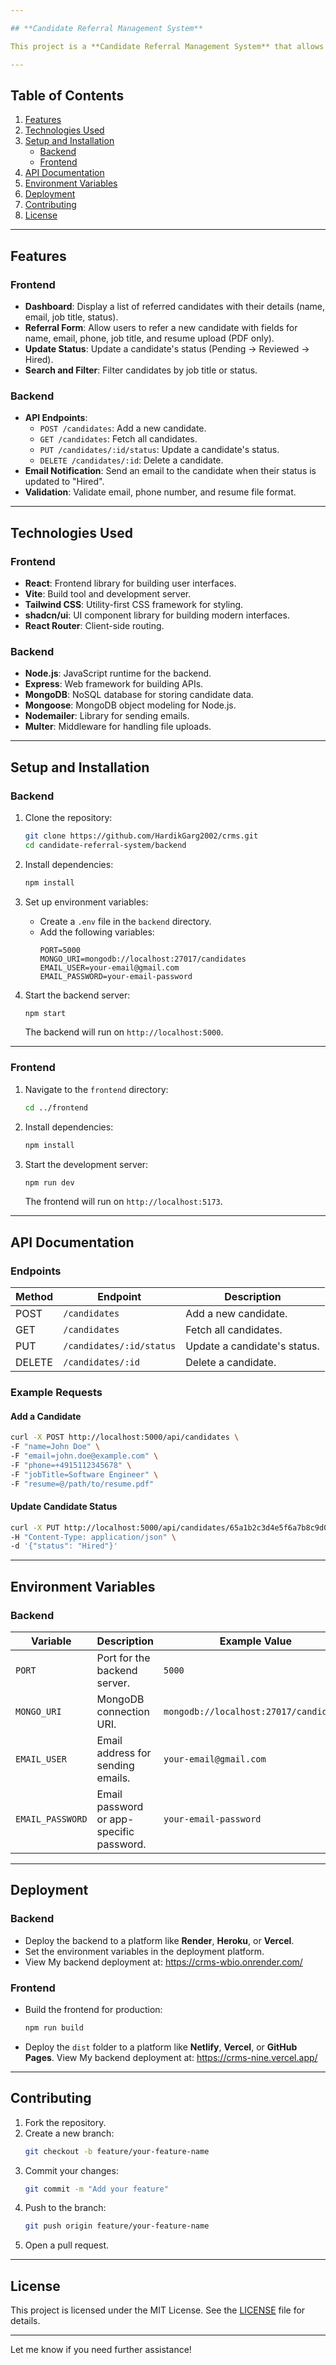```yaml
---

## **Candidate Referral Management System**

This project is a **Candidate Referral Management System** that allows users to refer candidates, manage their status, and send emails when a candidate is hired. It consists of a **React frontend** and a **Node.js + Express backend**.

---
```


## **Table of Contents**
1. [Features](#features)
2. [Technologies Used](#technologies-used)
3. [Setup and Installation](#setup-and-installation)
   - [Backend](#backend)
   - [Frontend](#frontend)
4. [API Documentation](#api-documentation)
5. [Environment Variables](#environment-variables)
6. [Deployment](#deployment)
7. [Contributing](#contributing)
8. [License](#license)

---

## **Features**
### **Frontend**
- **Dashboard**: Display a list of referred candidates with their details (name, email, job title, status).
- **Referral Form**: Allow users to refer a new candidate with fields for name, email, phone, job title, and resume upload (PDF only).
- **Update Status**: Update a candidate's status (Pending → Reviewed → Hired).
- **Search and Filter**: Filter candidates by job title or status.

### **Backend**
- **API Endpoints**:
  - `POST /candidates`: Add a new candidate.
  - `GET /candidates`: Fetch all candidates.
  - `PUT /candidates/:id/status`: Update a candidate's status.
  - `DELETE /candidates/:id`: Delete a candidate.
- **Email Notification**: Send an email to the candidate when their status is updated to "Hired".
- **Validation**: Validate email, phone number, and resume file format.

---

## **Technologies Used**
### **Frontend**
- **React**: Frontend library for building user interfaces.
- **Vite**: Build tool and development server.
- **Tailwind CSS**: Utility-first CSS framework for styling.
- **shadcn/ui**: UI component library for building modern interfaces.
- **React Router**: Client-side routing.

### **Backend**
- **Node.js**: JavaScript runtime for the backend.
- **Express**: Web framework for building APIs.
- **MongoDB**: NoSQL database for storing candidate data.
- **Mongoose**: MongoDB object modeling for Node.js.
- **Nodemailer**: Library for sending emails.
- **Multer**: Middleware for handling file uploads.

---

## **Setup and Installation**
### **Backend**
1. Clone the repository:
   ```bash
   git clone https://github.com/HardikGarg2002/crms.git
   cd candidate-referral-system/backend
   ```

2. Install dependencies:
   ```bash
   npm install
   ```

3. Set up environment variables:
   - Create a `.env` file in the `backend` directory.
   - Add the following variables:
     ```env
     PORT=5000
     MONGO_URI=mongodb://localhost:27017/candidates
     EMAIL_USER=your-email@gmail.com
     EMAIL_PASSWORD=your-email-password
     ```

4. Start the backend server:
   ```bash
   npm start
   ```

   The backend will run on `http://localhost:5000`.

---

### **Frontend**
1. Navigate to the `frontend` directory:
   ```bash
   cd ../frontend
   ```

2. Install dependencies:
   ```bash
   npm install
   ```

3. Start the development server:
   ```bash
   npm run dev
   ```

   The frontend will run on `http://localhost:5173`.

---

## **API Documentation**
### **Endpoints**
| Method | Endpoint                | Description                              |
|--------|-------------------------|------------------------------------------|
| POST   | `/candidates`           | Add a new candidate.                     |
| GET    | `/candidates`           | Fetch all candidates.                    |
| PUT    | `/candidates/:id/status`| Update a candidate's status.             |
| DELETE | `/candidates/:id`       | Delete a candidate.                      |

### **Example Requests**
#### **Add a Candidate**
```bash
curl -X POST http://localhost:5000/api/candidates \
-F "name=John Doe" \
-F "email=john.doe@example.com" \
-F "phone=+4915112345678" \
-F "jobTitle=Software Engineer" \
-F "resume=@/path/to/resume.pdf"
```

#### **Update Candidate Status**
```bash
curl -X PUT http://localhost:5000/api/candidates/65a1b2c3d4e5f6a7b8c9d0e1/status \
-H "Content-Type: application/json" \
-d '{"status": "Hired"}'
```

---

## **Environment Variables**
### **Backend**
| Variable         | Description                          | Example Value                     |
|------------------|--------------------------------------|-----------------------------------|
| `PORT`           | Port for the backend server.         | `5000`                           |
| `MONGO_URI`      | MongoDB connection URI.              | `mongodb://localhost:27017/candidates` |
| `EMAIL_USER`     | Email address for sending emails.    | `your-email@gmail.com`           |
| `EMAIL_PASSWORD` | Email password or app-specific password. | `your-email-password`         |

---

## **Deployment**
### **Backend**
- Deploy the backend to a platform like **Render**, **Heroku**, or **Vercel**.
- Set the environment variables in the deployment platform.
- View My backend deployment at: https://crms-wbio.onrender.com/

### **Frontend**
- Build the frontend for production:
  ```bash
  npm run build
  ```
- Deploy the `dist` folder to a platform like **Netlify**, **Vercel**, or **GitHub Pages**.
 View My backend deployment at: https://crms-nine.vercel.app/
---

## **Contributing**
1. Fork the repository.
2. Create a new branch:
   ```bash
   git checkout -b feature/your-feature-name
   ```
3. Commit your changes:
   ```bash
   git commit -m "Add your feature"
   ```
4. Push to the branch:
   ```bash
   git push origin feature/your-feature-name
   ```
5. Open a pull request.

---

## **License**
This project is licensed under the MIT License. See the [LICENSE](LICENSE) file for details.

---

Let me know if you need further assistance!
